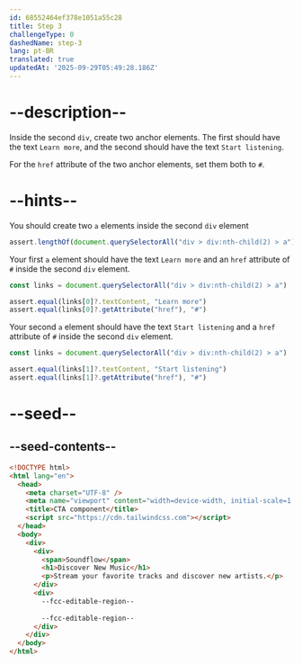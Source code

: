 ```yaml
---
id: 68552464ef378e1051a55c28
title: Step 3
challengeType: 0
dashedName: step-3
lang: pt-BR
translated: true
updatedAt: '2025-09-29T05:49:28.186Z'
---
```


# --description--

Inside the second `div`, create two anchor elements. The first should have the text `Learn more`, and the second should have the text `Start listening`.

For the `href` attribute of the two anchor elements, set them both to `#`.

# --hints--

You should create two `a` elements inside the second `div` element

```js
assert.lengthOf(document.querySelectorAll("div > div:nth-child(2) > a"), 2)
```

Your first `a` element should have the text `Learn more` and an `href` attribute of `#` inside the second `div` element.

```js
const links = document.querySelectorAll("div > div:nth-child(2) > a")

assert.equal(links[0]?.textContent, "Learn more")
assert.equal(links[0]?.getAttribute("href"), "#")
```

Your second `a` element should have the text `Start listening` and a `href` attribute of `#` inside the second `div` element.

```js
const links = document.querySelectorAll("div > div:nth-child(2) > a")

assert.equal(links[1]?.textContent, "Start listening")
assert.equal(links[1]?.getAttribute("href"), "#")
```

# --seed--

## --seed-contents--

```html
<!DOCTYPE html>
<html lang="en">
  <head>
    <meta charset="UTF-8" />
    <meta name="viewport" content="width=device-width, initial-scale=1.0" />
    <title>CTA component</title>
    <script src="https://cdn.tailwindcss.com"></script>
  </head>
  <body>
    <div>
      <div>
        <span>Soundflow</span>
        <h1>Discover New Music</h1>
        <p>Stream your favorite tracks and discover new artists.</p>
      </div>
      <div>
        --fcc-editable-region--
        
        --fcc-editable-region--
      </div>
    </div>
  </body>
</html>
```
